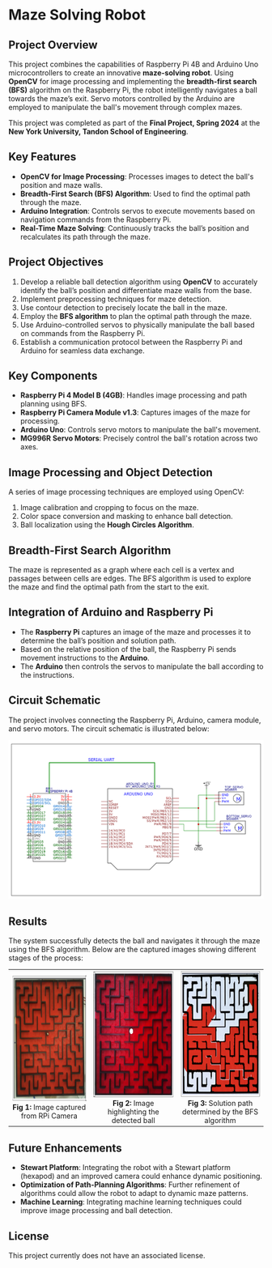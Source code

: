# Maze Solving Robot

## Project Overview

This project combines the capabilities of Raspberry Pi 4B and Arduino Uno microcontrollers to create an innovative **maze-solving robot**. Using **OpenCV** for image processing and implementing the **breadth-first search (BFS)** algorithm on the Raspberry Pi, the robot intelligently navigates a ball towards the maze’s exit. Servo motors controlled by the Arduino are employed to manipulate the ball's movement through complex mazes.

This project was completed as part of the **Final Project, Spring 2024** at the **New York University, Tandon School of Engineering**.

## Key Features

- **OpenCV for Image Processing**: Processes images to detect the ball's position and maze walls.
- **Breadth-First Search (BFS) Algorithm**: Used to find the optimal path through the maze.
- **Arduino Integration**: Controls servos to execute movements based on navigation commands from the Raspberry Pi.
- **Real-Time Maze Solving**: Continuously tracks the ball’s position and recalculates its path through the maze.

## Project Objectives

1. Develop a reliable ball detection algorithm using **OpenCV** to accurately identify the ball’s position and differentiate maze walls from the base.
2. Implement preprocessing techniques for maze detection.
3. Use contour detection to precisely locate the ball in the maze.
4. Employ the **BFS algorithm** to plan the optimal path through the maze.
5. Use Arduino-controlled servos to physically manipulate the ball based on commands from the Raspberry Pi.
6. Establish a communication protocol between the Raspberry Pi and Arduino for seamless data exchange.

## Key Components

- **Raspberry Pi 4 Model B (4GB)**: Handles image processing and path planning using BFS.
- **Raspberry Pi Camera Module v1.3**: Captures images of the maze for processing.
- **Arduino Uno**: Controls servo motors to manipulate the ball's movement.
- **MG996R Servo Motors**: Precisely control the ball's rotation across two axes.

## Image Processing and Object Detection

A series of image processing techniques are employed using OpenCV:
1. Image calibration and cropping to focus on the maze.
2. Color space conversion and masking to enhance ball detection.
3. Ball localization using the **Hough Circles Algorithm**.

## Breadth-First Search Algorithm

The maze is represented as a graph where each cell is a vertex and passages between cells are edges. The BFS algorithm is used to explore the maze and find the optimal path from the start to the exit.

## Integration of Arduino and Raspberry Pi

- The **Raspberry Pi** captures an image of the maze and processes it to determine the ball’s position and solution path.
- Based on the relative position of the ball, the Raspberry Pi sends movement instructions to the **Arduino**.
- The **Arduino** then controls the servos to manipulate the ball according to the instructions.

## Circuit Schematic

The project involves connecting the Raspberry Pi, Arduino, camera module, and servo motors. The circuit schematic is illustrated below:

![Circuit Schematic](https://github.com/shantanu-ghodgaonkar/rPiUnoMazeSolver/blob/e052fe15d5a39fba4fd2f3ebe7bfc404883de492/images/ckt_schematic.png)

## Results

The system successfully detects the ball and navigates it through the maze using the BFS algorithm. Below are the captured images showing different stages of the process:

<table>
  <tr>
    <td align="center" width="300">
      <img src="https://github.com/shantanu-ghodgaonkar/rPiUnoMazeSolver/blob/e052fe15d5a39fba4fd2f3ebe7bfc404883de492/images/img_rpicam.png" alt="Image from RPi Camera" width="250" height="250"/><br>
      <b>Fig 1:</b> Image captured from RPi Camera
    </td>
    <td align="center" width="300">
      <img src="https://github.com/shantanu-ghodgaonkar/rPiUnoMazeSolver/blob/e052fe15d5a39fba4fd2f3ebe7bfc404883de492/images/ball_highlight.png" alt="Detected Ball" width="250" height="250"/><br>
      <b>Fig 2:</b> Image highlighting the detected ball
    </td>
    <td align="center" width="300">
      <img src="https://github.com/shantanu-ghodgaonkar/rPiUnoMazeSolver/blob/e052fe15d5a39fba4fd2f3ebe7bfc404883de492/images/solution_path.png" alt="Solution Path" width="250" height="250"/><br>
      <b>Fig 3:</b> Solution path determined by the BFS algorithm
    </td>
  </tr>
</table>


## Future Enhancements

- **Stewart Platform**: Integrating the robot with a Stewart platform (hexapod) and an improved camera could enhance dynamic positioning.
- **Optimization of Path-Planning Algorithms**: Further refinement of algorithms could allow the robot to adapt to dynamic maze patterns.
- **Machine Learning**: Integrating machine learning techniques could improve image processing and ball detection.

## License

This project currently does not have an associated license.

